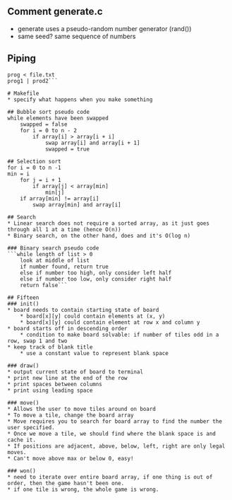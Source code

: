 ## Comment generate.c
* generate uses a pseudo-random number generator (rand())
* same seed? same sequence of numbers

## Piping
```prog > file.txt
prog < file.txt
prog1 | prod2```

# Makefile
* specify what happens when you make something

## Bubble sort pseudo code
while elements have been swapped
    swapped = false
    for i = 0 to n - 2
        if array[i] > array[i + i]
            swap array[i] and array[i + 1]
            swapped = true

## Selection sort
for i = 0 to n -1
min = i
    for j = i + 1
        if array[j] < array[min]
            min[j]
    if array[min] != array[i]
        swap array[min] and array[i]

## Search
* Linear search does not require a sorted array, as it just goes through all 1 at a time (hence O(n))
* Binary search, on the other hand, does and it's O(log n)

### Binary search pseudo code
```while length of list > 0
    look at middle of list
    if number found, return true
    else if number too high, only consider left half
    else if number too low, only consider right half
    return false```

## Fifteen
### init()
* board needs to contain starting state of board
    * board[x][y] could contain elements at (x, y)
    * board[x][y] could contain element at row x and column y
* board starts off in descending order
    * condition to make board solvable: if number of tiles odd in a row, swap 1 and two
* keep track of blank title
    * use a constant value to represent blank space

### draw()
* output current state of board to terminal
* print new line at the end of the row
* print spaces between columns
* print using leading space

### move()
* Allows the user to move tiles around on board
* To move a tile, change the board array
* Move requires you to search for board array to find the number the user specified.
* Once we move a tile, we should find where the blank space is and cache it.
* If positions are adjacent, above, below, left, right are only legal moves.
* Can't move above max or below 0, easy! 

### won()
* need to iterate over entire board array, if one thing is out of order, then the game hasn't been one.
* if one tile is wrong, the whole game is wrong.
